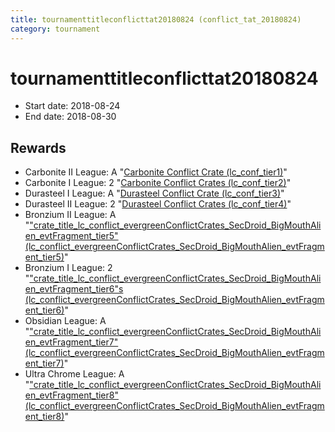 ```yaml
---
title: tournamenttitleconflicttat20180824 (conflict_tat_20180824)
category: tournament
---
```

# tournamenttitleconflicttat20180824

  * Start date: 2018-08-24
  * End date: 2018-08-30

## Rewards

  * Carbonite II League: A "[Carbonite Conflict Crate (lc_conf_tier1)](lc_conf_tier1.html)"
  * Carbonite I League: 2 "[Carbonite Conflict Crates (lc_conf_tier2)](lc_conf_tier2.html)"
  * Durasteel I League: A "[Durasteel Conflict Crate (lc_conf_tier3)](lc_conf_tier3.html)"
  * Durasteel II League: 2 "[Durasteel Conflict Crates (lc_conf_tier4)](lc_conf_tier4.html)"
  * Bronzium II League: A "["crate_title_lc_conflict_evergreenConflictCrates_SecDroid_BigMouthAlien_evtFragment_tier5" (lc_conflict_evergreenConflictCrates_SecDroid_BigMouthAlien_evtFragment_tier5)](lc_conflict_evergreenConflictCrates_SecDroid_BigMouthAlien_evtFragment_tier5.html)"
  * Bronzium I League: 2 "["crate_title_lc_conflict_evergreenConflictCrates_SecDroid_BigMouthAlien_evtFragment_tier6"s (lc_conflict_evergreenConflictCrates_SecDroid_BigMouthAlien_evtFragment_tier6)](lc_conflict_evergreenConflictCrates_SecDroid_BigMouthAlien_evtFragment_tier6.html)"
  * Obsidian League: A "["crate_title_lc_conflict_evergreenConflictCrates_SecDroid_BigMouthAlien_evtFragment_tier7" (lc_conflict_evergreenConflictCrates_SecDroid_BigMouthAlien_evtFragment_tier7)](lc_conflict_evergreenConflictCrates_SecDroid_BigMouthAlien_evtFragment_tier7.html)"
  * Ultra Chrome League: A "["crate_title_lc_conflict_evergreenConflictCrates_SecDroid_BigMouthAlien_evtFragment_tier8" (lc_conflict_evergreenConflictCrates_SecDroid_BigMouthAlien_evtFragment_tier8)](lc_conflict_evergreenConflictCrates_SecDroid_BigMouthAlien_evtFragment_tier8.html)"

